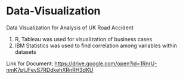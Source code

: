 # Data-Visualization
Data Visualization for Analysis of UK Road Accident

1. R, Tableau was used for visualization of business cases
2. IBM Statistics was used to find correlation among variables within datasets

Link for Document: https://drive.google.com/open?id=1RnrU-nmK7ptJFevS7RDdkehXRnRH3dKU
